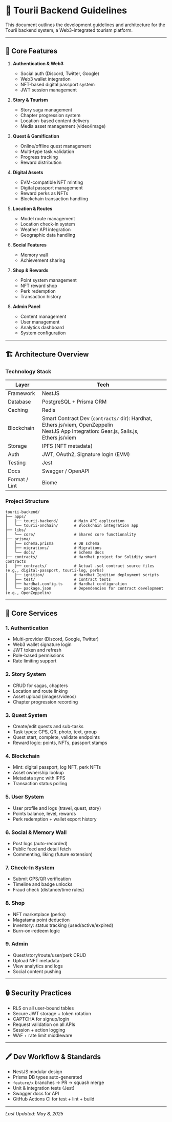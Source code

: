 # 📝 Tourii Backend Guidelines

This document outlines the development guidelines and architecture for the Tourii backend system, a Web3-integrated tourism platform.

---

## 🌟 Core Features

1. **Authentication & Web3**
   - Social auth (Discord, Twitter, Google)
   - Web3 wallet integration
   - NFT-based digital passport system
   - JWT session management

2. **Story & Tourism**
   - Story saga management
   - Chapter progression system
   - Location-based content delivery
   - Media asset management (video/image)

3. **Quest & Gamification**
   - Online/offline quest management
   - Multi-type task validation
   - Progress tracking
   - Reward distribution

4. **Digital Assets**
   - EVM-compatible NFT minting
   - Digital passport management
   - Reward perks as NFTs
   - Blockchain transaction handling

5. **Location & Routes**
   - Model route management
   - Location check-in system
   - Weather API integration
   - Geographic data handling

6. **Social Features**
   - Memory wall
   - Achievement sharing

7. **Shop & Rewards**
   - Point system management
   - NFT reward shop
   - Perk redemption
   - Transaction history

8. **Admin Panel**
   - Content management
   - User management
   - Analytics dashboard
   - System configuration

---

## 🏗️ Architecture Overview

### Technology Stack

| Layer         | Tech                                      |
| ------------- | ----------------------------------------- |
| Framework     | NestJS                                    |
| Database      | PostgreSQL + Prisma ORM                   |
| Caching       | Redis                                     |
| Blockchain    | Smart Contract Dev (`contracts/` dir): Hardhat, Ethers.js/viem, OpenZeppelin <br> NestJS App Integration: Gear.js, Sails.js, Ethers.js/viem |
| Storage       | IPFS (NFT metadata)                       |
| Auth          | JWT, OAuth2, Signature login (EVM)        |
| Testing       | Jest                                      |
| Docs          | Swagger / OpenAPI                         |
| Format / Lint | Biome                                     |

### Project Structure

```
tourii-backend/
├── apps/
│   ├── tourii-backend/       # Main API application
│   └── tourii-onchain/       # Blockchain integration app
├── libs/
│   └── core/                 # Shared core functionality
├── prisma/
│   ├── schema.prisma         # DB schema
│   ├── migrations/           # Migrations
│   └── docs/                 # Schema docs
├── contracts/                # Hardhat project for Solidity smart contracts
│   ├── contracts/            # Actual .sol contract source files (e.g., digital-passport, tourii-log, perks)
│   ├── ignition/             # Hardhat Ignition deployment scripts
│   ├── test/                 # Contract tests
│   ├── hardhat.config.ts     # Hardhat configuration
│   └── package.json          # Dependencies for contract development (e.g., OpenZeppelin)
```

---

## 🔧 Core Services

### 1. Authentication
- Multi-provider (Discord, Google, Twitter)
- Web3 wallet signature login
- JWT token and refresh
- Role-based permissions
- Rate limiting support

### 2. Story System
- CRUD for sagas, chapters
- Location and route linking
- Asset upload (images/videos)
- Chapter progression recording

### 3. Quest System
- Create/edit quests and sub-tasks
- Task types: GPS, QR, photo, text, group
- Quest start, complete, validate endpoints
- Reward logic: points, NFTs, passport stamps

### 4. Blockchain
- Mint: digital passport, log NFT, perk NFTs
- Asset ownership lookup
- Metadata sync with IPFS
- Transaction status polling

### 5. User System
- User profile and logs (travel, quest, story)
- Points balance, level, rewards
- Perk redemption + wallet export history

### 6. Social & Memory Wall
- Post logs (auto-recorded)
- Public feed and detail fetch
- Commenting, liking (future extension)

### 7. Check-In System
- Submit GPS/QR verification
- Timeline and badge unlocks
- Fraud check (distance/time rules)

### 8. Shop
- NFT marketplace (perks)
- Magatama point deduction
- Inventory: status tracking (used/active/expired)
- Burn-on-redeem logic

### 9. Admin
- Quest/story/route/user/perk CRUD
- Upload NFT metadata
- View analytics and logs
- Social content pushing

---

## 🔒 Security Practices

- RLS on all user-bound tables
- Secure JWT storage + token rotation
- CAPTCHA for signup/login
- Request validation on all APIs
- Session + action logging
- WAF + rate limit middleware

---

## 🖊️ Dev Workflow & Standards

- NestJS modular design
- Prisma DB types auto-generated
- `feature/x` branches → PR → squash merge
- Unit & integration tests (Jest)
- Swagger docs for API
- GitHub Actions CI for test + lint + build

---

_Last Updated: May 8, 2025_